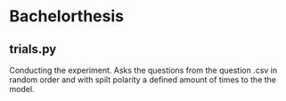 # Bachelorthesis

## trials.py 
Conducting the experiment. Asks the questions from the question .csv in random order and with spilt polarity a defined amount of times to the the model. 
